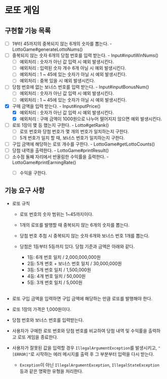 # 로또 게임

## 구현할 기능 목록
- [ ] 1부터 45까지의 중복되지 않는 6개의 숫자를 뽑는다. - LottoGame#generateLottoNums()
- [ ] 중복되지 않는 숫자 6개의 당첨 번호를 입력 받는다. - Input#inputWinNums()
  - [ ] 예외처리 : 숫자가 아닌 값 입력 시 예외 발생시킨다.
  - [ ] 예외처리 : 입력된 숫자 개수 6개 아닐 시 예외 발생시킨다.
  - [ ] 예외처리 : 1 ~ 45에 있는 숫자가 아닐 시 예외 발생시킨다.
  - [ ] 예외처리 : 중복 있을 시 예외 발생시킨다.
- [ ] 당첨 번호에 없는 보너스 번호를 입력 받는다. - Input#inputBonusNum()
  - [ ] 예외처리 : 숫자가 아닌 값 입력 시 예외 발생시킨다.
  - [ ] 예외처리 : 1 ~ 45에 있는 숫자가 아닐 시 예외 발생시킨다.
- [x] 구매 금액을 입력 받는다. - Input#inputPrice()
  - [x] 예외처리 : 숫자가 아닌 값 입력 시 예외 발생시킨다.
  - [x] 예외처리 : 구매 금액이 1000원으로 나누어 떨어지지 않으면 예외 발생시킨다.
- [ ] 로또 1장이 몇 등 했는지 구한다. - Lotto#getRank()
  - [ ] 로또 번호와 당첨 번호가 몇 개의 번호가 일치하는지 구한다.
  - [ ] 5개 번호가 일치 할 때, 보너스 번호가 일치하는지 구한다.
- [ ] 구입 금액에 해당하는 로또 개수를 구한다. - LottoGame#getLottoCounts()
- [ ] 당첨 내역을 출력한다. - LottoGame#printResult()
- [ ] 소수점 둘째 자리에서 반올림한 수익률을 출력한다. - LottoGame#printEarningRate()
  - [ ] 수익을 구한다.


## 기능 요구 사항

- 로또 규칙
  - 로또 번호의 숫자 범위는 1~45까지이다.
  - 1개의 로또를 발행할 때 중복되지 않는 6개의 숫자를 뽑는다.
  - 당첨 번호 추첨 시 중복되지 않는 숫자 6개와 보너스 번호 1개를 뽑는다.
  - 당첨은 1등부터 5등까지 있다. 당첨 기준과 금액은 아래와 같다.
      - 1등: 6개 번호 일치 / 2,000,000,000원
      - 2등: 5개 번호 + 보너스 번호 일치 / 30,000,000원
      - 3등: 5개 번호 일치 / 1,500,000원
      - 4등: 4개 번호 일치 / 50,000원
      - 5등: 3개 번호 일치 / 5,000원
  
    <br>
     
- 로또 구입 금액을 입력하면 구입 금액에 해당하는 만큼 로또를 발행해야 한다.
- 로또 1장의 가격은 1,000원이다.
- 당첨 번호와 보너스 번호를 입력받는다.
- 사용자가 구매한 로또 번호와 당첨 번호를 비교하여 당첨 내역 및 수익률을 출력하고 로또 게임을 종료한다.
- 사용자가 잘못된 값을 입력할 경우 `IllegalArgumentException`를 발생시키고, `"[ERROR]"`로 시작하는 에러 메시지를 출력 후 그 부분부터 입력을 다시 받는다.
  - `Exception`이 아닌 `IllegalArgumentException`, `IllegalStateException` 등과 같은 명확한 유형을 처리한다.